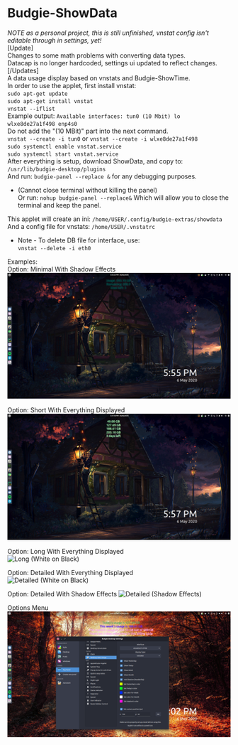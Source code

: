 # Budgie-ShowData
*NOTE as a personal project, this is still unfinished, vnstat config isn't editable through in settings, yet!*  
[Update]  
Changes to some math problems with converting data types.  
Datacap is no longer hardcoded, settings ui updated to reflect changes.  
[/Updates]  
A data usage display based on vnstats and Budgie-ShowTime.  
In order to use the applet, first install vnstat:  
`sudo apt-get update`  
`sudo apt-get install vnstat`  
`vnstat --iflist`  
Example output: `Available interfaces: tun0 (10 Mbit) lo wlxe8de27a1f498 enp4s0`  
Do not add the "(10 MBit)" part into the next command.  
`vnstat --create -i tun0` or `vnstat --create -i wlxe8de27a1f498`  
`sudo systemctl enable vnstat.service`  
`sudo systemctl start vnstat.service`  
After everything is setup, download ShowData, and copy to:  
`/usr/lib/budgie-desktop/plugins`  
And run:
`budgie-panel --replace &` for any debugging purposes.  
* (Cannot close terminal without killing the panel)  
Or run:
`nohup budgie-panel --replace&`
Which will allow you to close the terminal and keep the panel.
  
This applet will create an ini: `/home/USER/.config/budgie-extras/showdata`  
And a config file for vnstats: `/home/USER/.vnstatrc`  
  
  
* Note - To delete DB file for interface, use:  
`vnstat --delete -i eth0`  

Examples:  
Option: Minimal With Shadow Effects  
![Minimal (Shadow Effects)](Examples/Example_minimal_shadow.png)  
  
Option: Short With Everything Displayed  
![Short (Shadow Effects)](Examples/Example_short_all.png)  
  
Option: Long With Everything Displayed  
![Long (White on Black)](Examples/Example_long_all.png)  
  
Option: Detailed With Everything Displayed  
![Detailed (White on Black)](Examples/Example_detailed.png) 
  
Option: Detailed With Shadow Effects 
![Detailed (Shadow Effects)](Examples/Example_detailed_shadow.png) 
  
Options Menu  
![Detailed (With Options)](Examples/Example_options.png)
